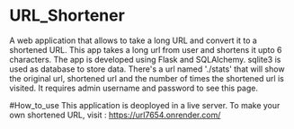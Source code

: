 # URL_Shortener
A web application that allows to take a long URL and convert it to a shortened URL. 
This app takes a long url from user and shortens it upto 6 characters.
The app is developed using Flask and SQLAlchemy. sqlite3 is used as database to store data.
There's a url named './stats' that will show the original url, shortened url and the number of times the shortened url is visited. It requires admin username and password to see this page.

#How_to_use
This application is deoployed in a live server. To make your own shortened URL, visit : https://url7654.onrender.com/

